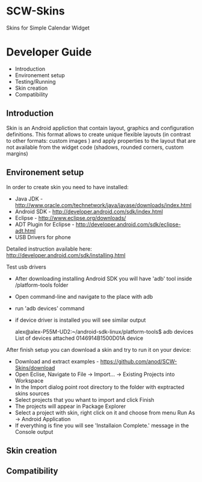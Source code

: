 SCW-Skins
=========

Skins for Simple Calendar Widget

Developer Guide
===============

* Introduction
* Environement setup
* Testing/Running
* Skin creation
* Compatibility


Introduction
------------

Skin is an Android appliction that contain layout, graphics and configuration definitions.
This format allows to create unique flexible layouts (in contrast to other formats: custom images )
and apply properties to the layout that are not available from the widget code
(shadows, rounded corners, custom margins)

Environement setup
------------------

In order to create skin you need to have installed:
  * Java JDK - http://www.oracle.com/technetwork/java/javase/downloads/index.html
  * Android SDK - http://developer.android.com/sdk/index.html
  * Eclipse - http://www.eclipse.org/downloads/
  * ADT Plugin for Eclipse - http://developer.android.com/sdk/eclipse-adt.html
  * USB Drivers for phone

Detailed instruction available here: http://developer.android.com/sdk/installing.html

Test usb drivers
  * After downloading installing Android SDK you will have 'adb' tool inside <path-to-sdk>/platform-tools folder
  * Open command-line and navigate to the place with adb
  * run 'adb devices' command
  * if device driver is installed you will see similar output

    alex@alex-P55M-UD2:~/android-sdk-linux/platform-tools$ adb devices
    List of devices attached 
    0146914B1500D01A  device

After finish setup you can download a skin and try to run it on your device:
  * Download and extract examples - https://github.com/anod/SCW-Skins/download
  * Open Eclise, Navigate to File -> Import... -> Existing Projects into Workspace
  * In the Import dialog point root directory to the folder with exptracted skins sources
  * Select projects that you whant to import and click Finish
  * The projects will appear in Package Explorer
  * Select a project with skin, right click on it and choose from menu Run As -> Android Application 
  * If everything is fine you will see 'Installaion Complete.' message in the Console output

Skin creation
--------------



Compatibility
--------------

